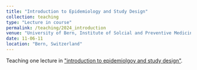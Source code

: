 ```yaml
---
title: "Introduction to Epidemiology and Study Design"
collection: teaching
type: "Lecture in course"
permalink: /teaching/2024_introduction
venue: "University of Bern, Institute of Solcial and Preventive Medicine (ISPM)"
date: 11-06-11
location: "Bern, Switzerland"
---
```


Teaching one lecture in ["introduction to epidemiolgoy and study design"](https://zuw.me/kurse/dt.php?kid=4570). 
